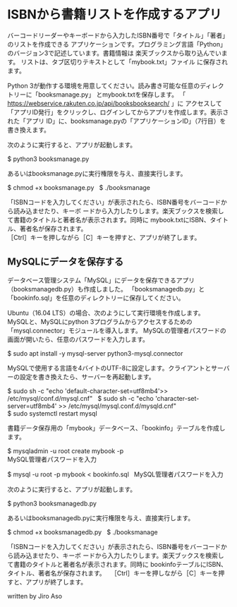 # ISBNから書籍リストを作成するアプリ

バーコードリーダーやキーボードから入力したISBN番号で「タイトル」「著者」のリストを作成できる
アプリケーションです。プログラミング言語「Python」のバージョン3で記述しています。書籍情報は
楽天ブックスから取り込んでいます。 リストは、タブ区切りテキストとして「mybook.txt」ファイル
に保存されます。

Python 3が動作する環境を用意してください。読み書き可能な任意のディレクトリーに「booksmanage.py」
とmybook.txtを保存します。 「 https://webservice.rakuten.co.jp/api/booksbooksearch/ 」に
アクセスして「アプリID発行」をクリックし、ログインしてからアプリを作成します。表示された「アプリ
ID」に、booksmanage.pyの「アプリケーションID」（7行目）を書き換えます。  

次のように実行すると、アプリが起動します。  

$ python3 booksmanage.py  

あるいはbooksmanage.pyに実行権限を与え、直接実行します。  

$ chmod +x booksmanage.py  
$ ./booksmanage  

「ISBNコードを入力してください」が表示されたら、ISBN番号をバーコードから読み込ませたり、キーボ
ードから入力したりします。楽天ブックスを検索して書籍のタイトルと著者名が表示されます。同時に
mybook.txtにISBN、タイトル、著者名が保存されます。  
［Ctrl］キーを押しながら［C］キーを押すと、アプリが終了します。

## MySQLにデータを保存する
データベース管理システム「MySQL」にデータを保存できるアプリ（booksmanagedb.py）も作成しました。
「booksmanagedb.py」と「bookinfo.sql」を任意のディレクトリーに保存してください。  

Ubuntu（16.04 LTS）の場合、次のようにして実行環境を作成します。  
MySQLと、MySQLにpython 3プログラムからアクセスするための「mysql.connector」モジュールを導入します。
MySQLの管理者パスワードの画面が開いたら、任意のパスワードを入力します。  

$ sudo apt install -y mysql-server python3-mysql.connector  

MySQLで使用する言語を4バイトのUTF-8に設定します。クライアントとサーバーの設定を書き換えたら、サーバーを再起動します。  

$ sudo sh -c "echo 'default-character-set=utf8mb4'>> /etc/mysql/conf.d/mysql.cnf"  
$ sudo sh -c "echo 'character-set-server=utf8mb4' >> /etc/mysql/mysql.conf.d/mysqld.cnf"  
$ sudo systemctl restart mysql  

書籍データ保存用の「mybook」データベース、「bookinfo」テーブルを作成します。  

$ mysqladmin -u root create mybook -p  
MySQL管理者パスワードを入力  

$ mysql -u root -p mybook < bookinfo.sql  
MySQL管理者パスワードを入力  

次のように実行すると、アプリが起動します。  

$ python3 booksmanagedb.py  

あるいはbooksmanagedb.pyに実行権限を与え、直接実行します。  

$ chmod +x booksmanagedb.py  
$ ./booksmanage  

「ISBNコードを入力してください」が表示されたら、ISBN番号をバーコードから読み込ませたり、キーボ
ードから入力したりします。楽天ブックスを検索して書籍のタイトルと著者名が表示されます。同時に
bookinfoテーブルにISBN、タイトル、著者名が保存されます。  
［Ctrl］キーを押しながら［C］キーを押すと、アプリが終了します。

written by Jiro Aso
